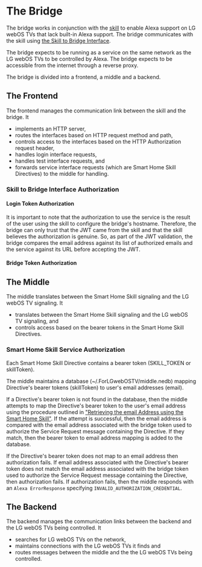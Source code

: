 # The Bridge

The bridge works in conjunction with the [skill](./skill.md#the-skill) to enable Alexa support on LG webOS TVs that lack built-in Alexa support. The bridge communicates with the skill using [the Skill to Bridge Interface](./skill-to-bridge-interface.md#the-skill-to-bridge-interface).

The bridge expects to be running as a service on the same network as the LG webOS TVs to be controlled by Alexa. The bridge expects to be accessible from the internet through a reverse proxy.

The bridge is divided into a frontend, a middle and a backend.

## The Frontend

The frontend manages the communication link between the skill and the bridge. It

- implements an HTTP server,
- routes the interfaces based on HTTP request method and path,
- controls access to the interfaces based on the HTTP Authorization request header,
- handles login interface requests,
- handles test interface requests, and
- forwards service interface requests (which are Smart Home Skill Directives) to the middle for handling.

### Skill to Bridge Interface Authorization

#### Login Token Authorization

It is important to note that the authorization to use the service is the result of the user using the skill to configure the bridge's hostname. Therefore, the bridge can only trust that the JWT came from the skill and that the skill believes the authorization is genuine. So, as part of the JWT validation, the bridge compares the email address against its list of authorized emails and the service against its URL before accepting the JWT.

#### Bridge Token Authorization

## The Middle

The middle translates between the Smart Home Skill signaling and the LG webOS TV signaling. It

- translates between the Smart Home Skill signaling and the LG webOS TV signaling, and
- controls access based on the bearer tokens in the Smart Home Skill Directives.

### Smart Home Skill Service Authorization

Each Smart Home Skill Directive contains a bearer token (SKILL_TOKEN or skillToken).

The middle maintains a database (~/.ForLGwebOSTV/middle.nedb) mapping Directive's bearer tokens (skillToken) to user's email addresses (email).

If a Directive's bearer token is not found in the database, then the middle attempts to map the Directive's bearer token to the user's email address using the procedure outlined in ["Retrieving the email Address using the Smart Home Skill"](./skill.md#retrieving-the-email-address-using-the-smart-home-skill). If the attempt is successful, then the email address is compared with the email address associated with the bridge token used to authorize the Service Request message containing the Directive. If they match, then the bearer token to email address mapping is added to the database.

If the Directive's bearer token does not map to an email address then authorization fails. If email address associated with the Directive's bearer token does not match the email address associated with the bridge token used to authorize the Service Request message containing the Directive, then authorization fails. If authorization fails, then the middle responds with an `Alexa ErrorResponse` specifying `INVALID_AUTHORIZATION_CREDENTIAL`.

## The Backend

The backend manages the communication links between the backend and the LG webOS TVs being controlled. It

- searches for LG webOS TVs on the network,
- maintains connections with the LG webOS TVs it finds and
- routes messages between the middle and the the LG webOS TVs being controlled.
